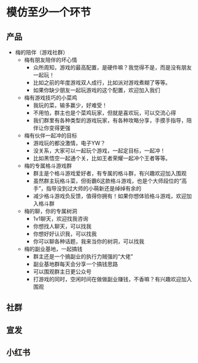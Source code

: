 # 模仿至少一个环节

## 产品

- 梅的陪伴（游戏社群）
    - 梅有朋友陪伴的坏心情
        - 众所周知，游戏的最高配置，是硬件嘛？我觉得不是，而是没有朋友一起玩！
        - 比如之前的年度游戏双人成行，比如派对游戏煮糊了等等。
        - 如果你缺少朋友一起玩游戏的这个配置，欢迎加入我们
    - 梅有游戏技巧的小菜鸡
        - 我玩的菜，输多赢少，好难受！
        - 不用怕，群主也是个菜鸡玩家，但就是喜欢玩，可以交流心得
        - 我们群里有各种类型的游戏玩家，有各种攻略分享，手摸手指导，陪伴让你变得更强
    - 梅有伙伴一起冲的目标
        - 游戏玩的都没激情，电子YW？
        - 没关系，大家可以一起玩个游戏，一起定目标，一起冲！
        - 比如黑悟空一起通个关，比如王者荣耀一起冲个王者等等。
    - 梅的专属格斗游戏群
        - 群主是个格斗游戏爱好者，有专属的格斗群，有兴趣欢迎加入围观
        - 虽然群主玩格斗菜，但街霸6这款格斗游戏，也是个大师段位的“高手”，指导没到过大师的小萌新还是绰绰有余的
        - 减少格斗游戏负反馈，值得你拥有！如果你想体验格斗游戏，欢迎加入格斗群
    - 梅的聊，你的专属树洞
        - 1v1聊天，欢迎找我咨询
        - 你想找人聊天，可以找我
        - 你想好好认识我，可以找我
        - 你可以聊各种话题，我来当你的树洞，可以找我
    - 梅的副业基地，一起搞钱
        - 群主还是一个搞副业的执行力贼强的“大佬”
        - 副业基地群每天会分享一个搞钱思路
        - 可以围观群主日更公众号
        - 打游戏的同时，空闲时间在做做副业赚钱，不香嘛？有兴趣欢迎加入围观

## 社群

## 宣发

## 小红书